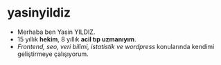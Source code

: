 # yasinyildiz
  <ul>
  <li>Merhaba ben Yasin YILDIZ. </li>
  <li>15 yıllık <strong>hekim</strong>, 8 yıllık <strong>acil tıp uzmanıyım</strong>.</li>
  <li><em>Frontend, seo, veri bilimi, istatistik ve wordpress </em> konularında kendimi geliştirmeye çalışıyorum.</li>
</ul>

